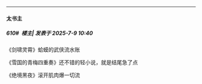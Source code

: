 ﻿
*****

####  太书主  
##### 610#         楼主| 发表于 2025-7-9 10:40

《剑啸灵霄》蛤蟆的武侠流水账

《雪国的青梅四重奏》还不错的轻小说，就是结尾急了点

《绝境黑夜》滚开肌肉爆一切流


